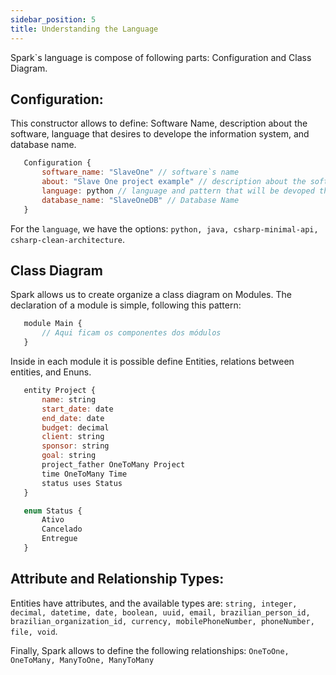 ```yaml
---
sidebar_position: 5
title: Understanding the Language
---
```


Spark`s language is compose of following parts: Configuration and Class Diagram. 

## Configuration:

This constructor allows to define: Software Name, description about the software, language that desires to develope the information system, and database name.

```js
   Configuration {
       software_name: "SlaveOne" // software`s name
       about: "Slave One project example" // description about the software
       language: python // language and pattern that will be devoped the software
       database_name: "SlaveOneDB" // Database Name
   }
```
For the `language`, we have the options: `python, java, csharp-minimal-api, csharp-clean-architecture`.

## Class Diagram

Spark allows us to create organize a class diagram on Modules.  The declaration of a module is simple, following this pattern:

```js
   module Main {
       // Aqui ficam os componentes dos módulos
   }
```

Inside in each module it is possible define Entities, relations between entities, and Enuns.

```js
   entity Project {
       name: string
       start_date: date
       end_date: date
       budget: decimal
       client: string
       sponsor: string
       goal: string
       project_father OneToMany Project
       time OneToMany Time
       status uses Status
   }

   enum Status {
       Ativo
       Cancelado
       Entregue
   }
```

## Attribute and Relationship Types:

Entities have attributes, and the available types are: `string, integer, decimal, datetime, date, boolean, uuid, email, brazilian_person_id, brazilian_organization_id, currency, mobilePhoneNumber, phoneNumber, file, void`.

Finally, Spark allows to define the following relationships: `OneToOne, OneToMany, ManyToOne, ManyToMany`
